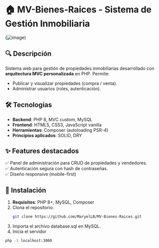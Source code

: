 # 🏠 MV-Bienes-Raices - Sistema de Gestión Inmobiliaria

(![image](https://github.com/user-attachments/assets/fbb499ca-6d4d-4650-9248-319c54484183))

## 🔍 Descripción
Sistema web para gestión de propiedades inmobiliarias desarrollado con **arquitectura MVC personalizada** en PHP. Permite:
- Publicar y visualizar propiedades (compra / venta).
- Administrar usuarios (roles, autenticación).  

## 🛠 Tecnologías
- **Backend**: PHP 8, MVC custom, MySQL
- **Frontend**: HTML5, CSS3, JavaScript vanilla
- **Herramientas**: Composer (autoloading PSR-4)
- **Principios aplicados**: SOLID, DRY

## ✨ Features destacados
✅ Panel de administración para CRUD de propiedades y vendedores.  
✅ Autenticación segura con hash de contraseñas.   
✅ Diseño responsive (mobile-first)  

## 🚀 Instalación
1. **Requisitos**: PHP 8+, MySQL, Composer
2. Clona el repositorio:
   ```bash
   git clone https://github.com/MaryelLB/MV-Bienes-Raices.git

3. Importa el archivo database.sql en MySQL.
4. Inicia el servidor
  ```bash
  php -S localhost:3000
